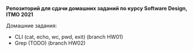 **Репозиторий для сдачи домашних заданий по курсу Software Design, ITMO 2021**

Домашние задания:
- CLI (cat, echo, wc, pwd, exit) (branch HW01)
- Grep (TODO) (branch HW02)
